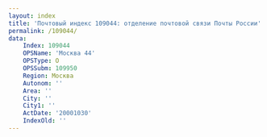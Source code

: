 ```yaml
---
layout: index
title: 'Почтовый индекс 109044: отделение почтовой связи Почты России'
permalink: /109044/
data:
    Index: 109044
    OPSName: 'Москва 44'
    OPSType: О
    OPSSubm: 109950
    Region: Москва
    Autonom: ''
    Area: ''
    City: ''
    City1: ''
    ActDate: '20001030'
    IndexOld: ''
---
```


